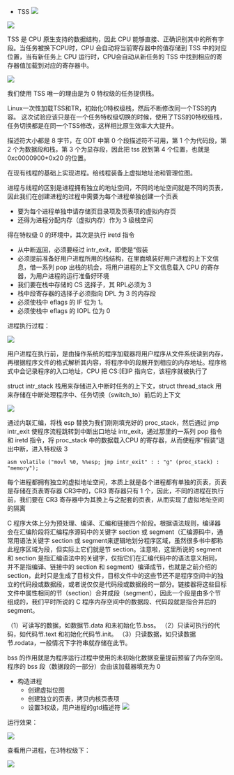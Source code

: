 - TSS
![](./asset/12-20-1.png)

![](./asset/12-20-2.png)

TSS 是 CPU 原生支持的数据结构，因此 CPU 能够直接、正确识别其中的所有字段。当任务被换下CPU时，CPU 会自动将当前寄存器中的值存储到 TSS 中的对应位置，当有新任务上 CPU 运行时，CPU会自动从新任务的 TSS 中找到相应的寄存器值加载到对应的寄存器中。

![](./asset/12-20-3.png)

我们使用 TSS 唯一的理由是为 0 特权级的任务提供栈。

Linux一次性加载TSS和TR，初始化0特权级栈，然后不断修改同一个TSS的内容。
这次试验应该只是在一个任务特权级切换的时候，使用了TSS的0特权级栈，任务切换都是在同一个TSS修改，这样相比原生效率大大提升。


描述符大小都是 8 字节，在 GDT 中第 0 个段描述符不可用，第 1 个为代码段，第 2 个为数据段和栈，第 3 个为显存段，因此把 tss 放到第 4 个位置，也就是 0xc0000900+0x20 的位置。

在现有线程的基础上实现进程。给线程装备上虚拟地址池和管理位图。


进程与线程的区别是进程拥有独立的地址空间，不同的地址空间就是不同的页表，因此我们在创建进程的过程中需要为每个进程单独创建一个页表
- 要为每个进程单独申请存储页目录项及页表项的虚拟内存页
- 还得为进程分配内存（虚拟内存）作为 3 级栈空间

得在特权级 0 的环境中，其次是执行 iretd 指令
- 从中断返回，必须要经过 intr_exit，即使是“假装
- 必须提前准备好用户进程所用的栈结构，在里面填装好用户进程的上下文信息，借一系列 pop 出栈的机会，将用户进程的上下文信息载入 CPU 的寄存器，为用户进程的运行准备好环境
- 我们要在栈中存储的 CS 选择子，其 RPL必须为 3
- 栈中段寄存器的选择子必须指向 DPL 为 3 的内存段
- 必须使栈中 eflags 的 IF 位为 1。
- 必须使栈中 eflags 的 IOPL 位为 0


进程执行过程：

![](./asset/12-22.png)

用户进程在执行前，是由操作系统的程序加载器将用户程序从文件系统读到内存，再根据程序文件的格式解析其内容，将程序中的段展开到相应的内存地址。程序格式中会记录程序的入口地址，CPU 把 CS:[E]IP 指向它，该程序就被执行了

struct intr_stack 栈用来存储进入中断时任务的上下文，struct thread_stack 用来存储在中断处理程序中、任务切换（switch_to）前后的上下文

![](./asset/12-23.png)


通过内联汇编，将栈 esp 替换为我们刚刚填充好的 proc_stack，然后通过 jmp intr_exit 使程序流程跳转到中断出口地址 intr_exit，通过那里的一系列 pop 指令和 iretd 指令，将 proc_stack 中的数据载入CPU 的寄存器，从而使程序“假装”退出中断，进入特权级 3

```
asm volatile ("movl %0, %%esp; jmp intr_exit" : : "g" (proc_stack) : "memory");
```

每个进程都拥有独立的虚拟地址空间，本质上就是各个进程都有单独的页表，页表是存储在页表寄存器 CR3中的，CR3 寄存器只有 1 个，因此，不同的进程在执行前，我们要在 CR3 寄存器中为其换上与之配套的页表，从而实现了虚拟地址空间的隔离


C 程序大体上分为预处理、编译、汇编和链接四个阶段。根据语法规则，编译器会在汇编阶段将汇编程序源码中的关键字 section 或 segment（汇编源码中，通常用语法关键字 section 或 segment来逻辑地划分程序区域，虽然很多书中都称此程序区域为段，但实际上它们就是节 section。注意啦，这里所说的 segment 和 section 是指汇编语法中的关键字，仅指它们在汇编代码中的语法意义相同，并不是指编译、链接中的 section 和 segment）编译成节，也就是之前介绍的 section，此时只是生成了目标文件，目标文件中的这些节还不是程序空间中的独立的代码段或数据段，或者说仅仅是代码段或数据段的一部分。链接器将这些目标文件中属性相同的节（section）合并成段（segment），因此一个段是由多个节组成的，我们平时所说的 C 程序内存空间中的数据段、代码段就是指合并后的 segment。

（1）可读写的数据，如数据节.data 和未初始化节.bss。
（2）只读可执行的代码，如代码节.text 和初始化代码节.init。
（3）只读数据，如只读数据节.rodata，一般情况下字符串就存储在此节。

bss 的作用就是为程序运行过程中使用的未初始化数据变量提前预留了内存空间。程序的 bss 段（数据段的一部分）会由该加载器填充为 0


- 构造进程
  - 创建虚拟位图
  - 创建独立的页表，拷贝内核页表项
  - 设置3权级，用户进程的gtd描述符
![](./asset/12-24.png)

运行效果：

![](./asset/12-25.png)

查看用户进程，在3特权级下：

![](./asset/12-25-1.png)

